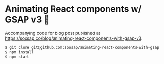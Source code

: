 # Animating React components w/ GSAP v3 💫

Accompanying code for blog post published at https://soosap.co/blog/animating-react-components-with-gsap-v3.

```sh
$ git clone git@github.com:soosap/animating-react-components-with-gsap.git
$ npm install
$ npm start
```
